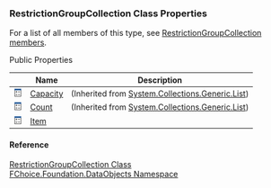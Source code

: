 ﻿### RestrictionGroupCollection Class Properties

For a list of all members of this type, see [RestrictionGroupCollection members](fcSDK~FChoice.Foundation.DataObjects.RestrictionGroupCollection_members.md).

Public Properties

|   | Name | Description |
| --- | --- | --- |
| ![Public Property](dotnetimages/publicProperty.png) | [Capacity](#) | (Inherited from [System.Collections.Generic.List<RestrictionGroup>](#)) |
| ![Public Property](dotnetimages/publicProperty.png) | [Count](#) | (Inherited from [System.Collections.Generic.List<RestrictionGroup>](#)) |
| ![Public Property](dotnetimages/publicProperty.png) | [Item](fcSDK~FChoice.Foundation.DataObjects.RestrictionGroupCollection~Item.md) |   |





#### Reference

[RestrictionGroupCollection Class](fcSDK~FChoice.Foundation.DataObjects.RestrictionGroupCollection.md)  
[FChoice.Foundation.DataObjects Namespace](fcSDK~FChoice.Foundation.DataObjects_namespace.md)